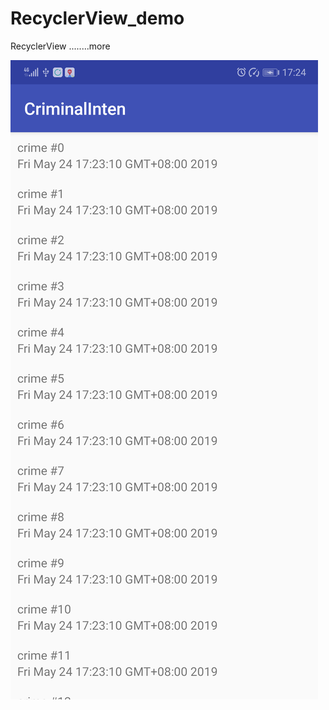 # RecyclerView_demo
RecyclerView ........more


![tupian](https://github.com/brusewu/RecyclerView_demo/blob/master/device-2019-05-24-172536.png)
